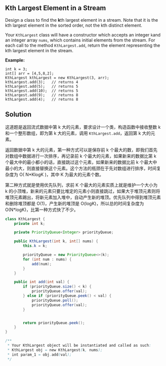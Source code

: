 ## Kth Largest Element in a Stream

Design a class to find the **k**th largest element in a stream. Note that it is the kth largest element in the sorted order, not the kth distinct element.

Your `KthLargest` class will have a constructor which accepts an integer `k`and an integer array `nums`, which contains initial elements from the stream. For each call to the method `KthLargest.add`, return the element representing the kth largest element in the stream.

**Example:**

```
int k = 3;
int[] arr = [4,5,8,2];
KthLargest kthLargest = new KthLargest(3, arr);
kthLargest.add(3);   // returns 4
kthLargest.add(5);   // returns 5
kthLargest.add(10);  // returns 5
kthLargest.add(9);   // returns 8
kthLargest.add(4);   // returns 8
```

## Solution

这道题是返回流式数据中第 k 大的元素，要求设计一个类，构造函数中接收整数 k 和一个整形数组，即为第 k 大的元素，调用 `KthLargest.add`，返回第 k 大的元素。

返回数据中第 k 大的元素，第一种方式可以是保存前 k 个最大的数，即我们首先对数组中数据进行一次排序，再记录前 k 个最大的元素，如果新来的数据比第 k 个最大中的最小都小的话，直接跳过这个元素，如果新来的数据比前 k 个最大中最小的大，则直接替换这个元素。这个方法的瓶颈在于先对数组进行排序，时间复杂度为 O( N*KlogK )，其中 K 为最大的元素个数。

第二种方式就是使用优先队列，求前 K 个最大的元素实质上就是维护一个大小为 k 的小顶堆，新来的元素只要比堆定的元素小则直接跳过，如果大于堆顶元素则将堆顶元素踢出，将新元素加入堆中，自动产生新的堆顶。优先队列中得到堆顶元素和删除堆顶都是 O(1)，产生新的堆顶是 O(logK)，所以总的时间复杂度为 O(N*logK)，比第一种方式快了不少。

```java
class KthLargest {
    private int k;

    private PriorityQueue<Integer> priorityQueue;

    public KthLargest(int k, int[] nums) {
        this.k = k;

        priorityQueue = new PriorityQueue<>(k);
        for (int num : nums) {
            add(num);
        }
    }

    public int add(int val) {
        if (priorityQueue.size() < k) {
            priorityQueue.offer(val);
        } else if (priorityQueue.peek() < val) {
            priorityQueue.poll();
            priorityQueue.offer(val);
        }


        return priorityQueue.peek();
    }
}

/**
 * Your KthLargest object will be instantiated and called as such:
 * KthLargest obj = new KthLargest(k, nums);
 * int param_1 = obj.add(val);
 */
```

